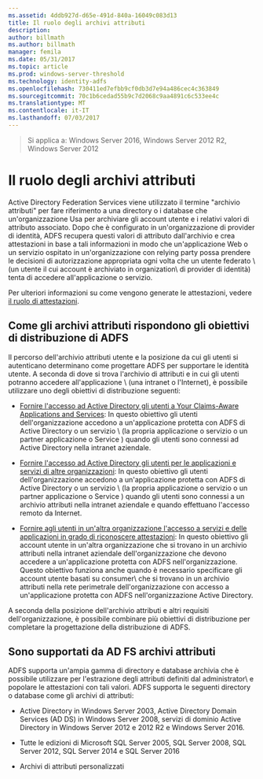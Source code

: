 ```yaml
---
ms.assetid: 4ddb927d-d65e-491d-840a-16049c083d13
title: Il ruolo degli archivi attributi
description: 
author: billmath
ms.author: billmath
manager: femila
ms.date: 05/31/2017
ms.topic: article
ms.prod: windows-server-threshold
ms.technology: identity-adfs
ms.openlocfilehash: 730411ed7efbb9cf0db3d7e94a486cec4c363849
ms.sourcegitcommit: 70c1b6cedad55b9c7d2068c9aa4891c6c533ee4c
ms.translationtype: MT
ms.contentlocale: it-IT
ms.lasthandoff: 07/03/2017
---
```

 >Si applica a: Windows Server 2016, Windows Server 2012 R2, Windows Server 2012

# <a name="the-role-of-attribute-stores"></a>Il ruolo degli archivi attributi
Active Directory Federation Services viene utilizzato il termine "archivio attributi" per fare riferimento a una directory o i database che un'organizzazione Usa per archiviare gli account utente e i relativi valori di attributo associato. Dopo che è configurato in un'organizzazione di provider di identità, ADFS recupera questi valori di attributo dall'archivio e crea attestazioni in base a tali informazioni in modo che un'applicazione Web o un servizio ospitato in un'organizzazione con relying party possa prendere le decisioni di autorizzazione appropriata ogni volta che un utente federato \ (un utente il cui account è archiviato in organization\ di provider di identità) tenta di accedere all'applicazione o servizio.  
  
Per ulteriori informazioni su come vengono generate le attestazioni, vedere [il ruolo di attestazioni](The-Role-of-Claims.md).  
  
## <a name="how-attribute-stores-fit-in-with-your-ad-fs-deployment-goals"></a>Come gli archivi attributi rispondono gli obiettivi di distribuzione di ADFS  
Il percorso dell'archivio attributi utente e la posizione da cui gli utenti si autenticano determinano come progettare ADFS per supportare le identità utente. A seconda di dove si trova l'archivio di attributi e in cui gli utenti potranno accedere all'applicazione \ (una intranet o l'Internet), è possibile utilizzare uno degli obiettivi di distribuzione seguenti:  
  
-   [Fornire l'accesso ad Active Directory gli utenti a Your Claims-Aware Applications and Services](https://technet.microsoft.com/library/dd807071.aspx): In questo obiettivo gli utenti dell'organizzazione accedono a un'applicazione protetta con ADFS di Active Directory o un servizio \ (la propria applicazione o servizio o un partner applicazione o Service \) quando gli utenti sono connessi ad Active Directory nella intranet aziendale.  
  
-   [Fornire l'accesso ad Active Directory gli utenti per le applicazioni e servizi di altre organizzazioni](https://technet.microsoft.com/library/dd807123.aspx): In questo obiettivo gli utenti dell'organizzazione accedono a un'applicazione protetta con ADFS di Active Directory o un servizio \ (la propria applicazione o servizio o un partner applicazione o Service \) quando gli utenti sono connessi a un archivio attributi nella intranet aziendale e quando effettuano l'accesso remoto da Internet.  
  
-   [Fornire agli utenti in un'altra organizzazione l'accesso a servizi e delle applicazioni in grado di riconoscere attestazioni](https://technet.microsoft.com/library/dd807099.aspx): In questo obiettivo gli account utente in un'altra organizzazione che si trovano in un archivio attributi nella intranet aziendale dell'organizzazione che devono accedere a un'applicazione protetta con ADFS nell'organizzazione. Questo obiettivo funziona anche quando è necessario specificare gli account utente basati su consumer\ che si trovano in un archivio attributi nella rete perimetrale dell'organizzazione con accesso a un'applicazione protetta con ADFS nell'organizzazione Active Directory.  
  
A seconda della posizione dell'archivio attributi e altri requisiti dell'organizzazione, è possibile combinare più obiettivi di distribuzione per completare la progettazione della distribuzione di ADFS.  
  
## <a name="attribute-stores-that-are-supported-by-ad-fs"></a>Sono supportati da AD FS archivi attributi  
ADFS supporta un'ampia gamma di directory e database archivia che è possibile utilizzare per l'estrazione degli attributi definiti dal administrator\ e popolare le attestazioni con tali valori. ADFS supporta le seguenti directory o database come gli archivi di attributi:  
  
-   Active Directory in Windows Server 2003, Active Directory Domain Services \(AD DS\) in Windows Server 2008, servizi di dominio Active Directory in Windows Server 2012 e 2012 R2 e Windows Server 2016. 
  
-   Tutte le edizioni di Microsoft SQL Server 2005, SQL Server 2008, SQL Server 2012, SQL Server 2014 e SQL Server 2016  
  
-   Archivi di attributi personalizzati  
  

